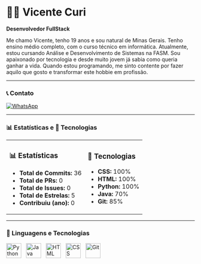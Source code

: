 # 👨‍💻 Vicente Curi

**Desenvolvedor FullStack**

Me chamo Vicente, tenho 19 anos e sou natural de Minas Gerais. Tenho ensino médio completo, com o curso técnico em informática. Atualmente, estou cursando Análise e Desenvolvimento de Sistemas na FASM. Sou apaixonado por tecnologia e desde muito jovem já sabia como queria ganhar a vida. Quando estou programando, me sinto
contente por fazer aquilo que gosto e transformar este hobbie em profissão.

---

### 📞 Contato

<p align="left">
    <!-- WhatsApp -->
    <a href="https://wa.me/5532988400946" target="_blank">
        <img 
            alt="WhatsApp" 
            title="Me chame no WhatsApp" 
            src="https://img.shields.io/badge/WhatsApp-25D366?style=for-the-badge&logo=whatsapp&logoColor=white"
        />
    </a>
</p>

---

### 📊 Estatísticas e 🚀 Tecnologias

<table>
  <tr>
    <!-- Estatísticas -->
    <td>
      <h3>📊 Estatísticas</h3>
      <ul>
        <li><strong>Total de Commits:</strong> 36</li>
        <li><strong>Total de PRs:</strong> 0</li>
        <li><strong>Total de Issues:</strong> 0</li>
        <li><strong>Total de Estrelas:</strong> 5</li>
        <li><strong>Contribuiu (ano):</strong> 0</li>
      </ul>
    </td>
    <!-- Tecnologias -->
    <td>
      <h3>🚀 Tecnologias</h3>
      <ul>
        <li><strong>CSS:</strong> 100%</li>
        <li><strong>HTML:</strong> 100%</li>
        <li><strong>Python:</strong> 100%</li>
        <li><strong>Java:</strong> 70%</li>
        <li><strong>Git:</strong> 85%</li>
      </ul>
    </td>
  </tr>
</table>

---

### 🤖 Linguagens e Tecnologias

<img 
    align="left" 
    alt="Python" 
    title="Python"
    width="40px" 
    style="padding-right: 10px;" 
    src="https://cdn.jsdelivr.net/gh/devicons/devicon@latest/icons/python/python-original.svg" 
/>
<img 
    align="left" 
    alt="Java" 
    title="Java"
    width="40px" 
    style="padding-right: 10px;" 
    src="https://cdn.jsdelivr.net/gh/devicons/devicon@latest/icons/java/java-original.svg" 
/>
<img 
    align="left" 
    alt="HTML"
    title="HTML" 
    width="40px" 
    style="padding-right: 10px;" 
    src="https://cdn.jsdelivr.net/gh/devicons/devicon@latest/icons/html5/html5-original.svg" 
/>
<img 
    align="left" 
    alt="CSS" 
    title="CSS"
    width="40px" 
    style="padding-right: 10px;" 
    src="https://cdn.jsdelivr.net/gh/devicons/devicon@latest/icons/css3/css3-original.svg" 
/>
<img 
    align="left" 
    alt="Git" 
    title="Git"
    width="40px" 
    style="padding-right: 10px;" 
    src="https://cdn.jsdelivr.net/gh/devicons/devicon@latest/icons/git/git-original.svg" 
/>

<br/>
<br/>
